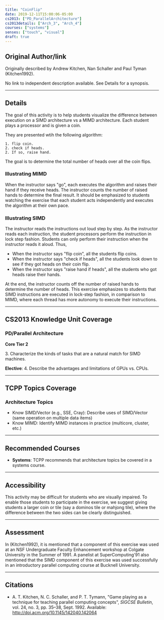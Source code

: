 ```yaml
---
title: "CoinFlip"
date: 2019-12-11T15:00:06-05:00
cs2013: ["PD_ParallelArchitecture"]
cs2013details: ["Arch_3", "Arch_4"]
courses: ["systems"]
senses: ["touch", "visual"]
draft: true
---
```


## Original Author/link

Originally described by Andrew Kitchen, Nan Schaller and Paul Tyman (Kitchen1992).

No link to independent description available. See Details for a synopsis.

---

## Details
The goal of this activity is to help students visualize the difference between execution on a SIMD architecture vs a MIMD architecture. Each student plays a processor and is given a coin. 

They are presented wtih the following algorithm:

```text
1. flip coin.
2. check if heads.
2. If so, raise hand.
```

The goal is to determine the total number of heads over all the coin flips.

### Illustrating MIMD

When the instructor says "go", each executes the algorithm and raises their hand if they receive heads. The instructor counts the number of raised hands to determine the final result.  It should be emphasized to students watching the exercise that each student acts independently and executes the algorithm at their own pace. 


### Illustrating SIMD

The instructor reads the instructions out loud step by step. As the instructor reads each instruction, the student processors perform the instruction in lock step fashion. Students can only perform their instruction when the instructor reads it aloud. Thus,

* When the instructor says "flip coin", all the students flip coins.
* When the instructor says "check if heads", all the students look down to see if they got heads on their coin flip.
* When the instructor says "raise hand if heads", all the students who got heads raise their hands.

At the end, the instructor counts off the number of raised hands to determine the number of heads. This exercise emphasizes to students that SIMD instructions are executed in lock-step fashion, in comparison 
to MIMD, where each thread has more autonomy to execute their instructions.


---

## CS2013 Knowledge Unit Coverage

### PD/Parallel Architecture

**Core Tier 2**

3\. Characterize the kinds of tasks that are a natural match for SIMD machines.

**Elective**:
4\. Describe the advantages and limitations of GPUs vs. CPUs.

---

## TCPP Topics Coverage

### Architecture Topics

* Know SIMD/Vector (e.g., SSE, Cray): Describe uses of SIMD/Vector (same operation on multiple data items) 
* Know MIMD: Identify MIMD instances in practice (multicore, cluster, etc.)

---

## Recommended Courses

* **Systems**: TCPP recommends that architecture topics be covered in a systems course.

---

## Accessibility

This activity may be difficult for students who are visually impaired. To enable those students to participate in the exercise, we suggest giving students a larger coin or tile (say a dominos tile or mahjong tile), where the difference between the two sides can be clearly distinguished. 

---


## Assessment 

In  (Kitchen1992), it is mentioned that a component of this exercise was used at an NSF Undergraduate Faculty Enhancement workshop at Colgate University in the Summer of 1991. A panelist at SuperComputing'91 also mentioned that the SIMD component of this exercise was used successfully in an introductory parallel computing course at Bucknell University. 

---

## Citations

* A. T. Kitchen, N. C. Schaller, and P. T. Tymann, "Game playing as a technique for teaching parallel computing concepts", _SIGCSE Bulletin_, vol. 24, no. 3, pp. 35–38, Sept. 1992.
  Available: http://doi.acm.org/10.1145/142040.142064